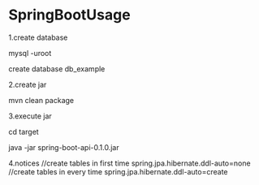 # SpringBootUsage

1.create database

mysql -uroot

create database db_example

2.create jar

mvn clean package

3.execute jar

cd target

java -jar spring-boot-api-0.1.0.jar

4.notices
//create tables in first time 
spring.jpa.hibernate.ddl-auto=none
//create tables in every time
spring.jpa.hibernate.ddl-auto=create 
